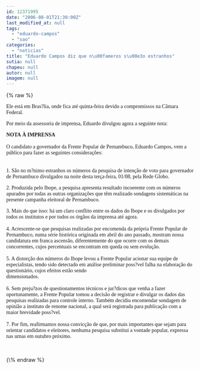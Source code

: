 ```yaml
---
id: 12371995
date: "2006-08-01T21:30:00Z"
last_modified_at: null
tags:
  - "eduardo-campos"
  - "sao"
categories:
  - "noticias"
title: "Eduardo Campos diz que n\u00fameros s\u00e3o estranhos"
sutia: null
chapeu: null
autor: null
imagem: null
---
```

{\% raw %}
<p><P><FONT face=Verdana>Ele está em Bras?lia, onde fica até quinta-feira devido a compromissos na Câmara Federal. </FONT></P></p>
<p><P><FONT face=Verdana>Por meio da assessoria de imprensa,&nbsp;Eduardo divulgou agora a seguinte nota:</FONT></P></p>
<p><P><FONT face=Verdana><STRONG>NOTA&nbsp;À IMPRENSA</STRONG><BR><BR>O candidato a governador da Frente Popular de Pernambuco, Eduardo Campos, vem a público para fazer as seguintes considerações:<BR><BR><BR>1. São no m?nimo estranhos os números da pesquisa de intenção de voto&nbsp;para governador de Pernambuco divulgados na noite desta terça-feira, 01/08, pela Rede Globo.<BR></P></FONT><FONT face=Verdana></FONT></p>
<p><P><FONT face=Verdana>2. Produzida pelo Ibope, a pesquisa apresenta resultado incoerente com os números apurados por todas as outras organizações que têm realizado&nbsp;sondagens sistemáticas na presente campanha eleitoral de Pernambuco.<BR></FONT><FONT face=Verdana></FONT></P></p>
<p><P><FONT face=Verdana>3. Mais do que isso: há um claro conflito entre os dados do Ibope e os divulgados por todos os institutos e por todos os órgãos da imprensa até agora.<BR><BR>4. Acrescente-se que pesquisas realizadas por encomenda da própria Frente Popular de Pernambuco, numa série histórica originada em abril do ano passado, mostram nossa candidatura em franca ascensão, diferentemente do que&nbsp;ocorre com os demais concorrentes, cujos percentuais se encontram em queda&nbsp;ou sem evolução.<BR><BR>5. A distorção dos números do Ibope levou a Frente Popular acionar sua equipe de especialistas, tendo sido detectado em análise preliminar poss?vel&nbsp;falha na elaboração do questionário, cujos efeitos estão sendo<BR>dimensionados.<BR><BR>6. Sem preju?zos de questionamentos técnicos e jur?dicos que venha a fazer oportunamente, a Frente Popular tomou a decisão de registrar e&nbsp;divulgar os dados das pesquisas realizadas para controle interno. Também&nbsp;decidiu encomendar sondagem de opinião a instituto de renome nacional, a&nbsp;qual será registrada para publicação com a maior brevidade poss?vel.<BR><BR>7. Por fim, reafirmamos nossa convicção de que, por mais importantes que sejam para orientar candidatos e eleitores, nenhuma pesquisa substitui a&nbsp;vontade popular, expressa nas urnas em outubro próximo.<BR><BR><BR></P></FONT> </p>
{\% endraw %}